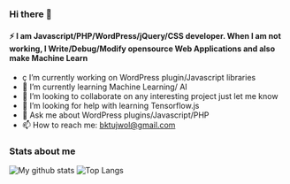 ### Hi there 👋

#### ⚡ I am Javascript/PHP/WordPress/jQuery/CSS developer. When I am not working, I Write/Debug/Modify opensource Web Applications and also make Machine Learn



- ç I’m currently working on WordPress plugin/Javascript libraries
- 🌱 I’m currently learning Machine Learning/ AI
- 👯 I’m looking to collaborate on any interesting project just let me know
- 🤔 I’m looking for help with learning Tensorflow.js
- 💬 Ask me about WordPress plugins/Javascript/PHP 
- 📫 How to reach me: bktujwol@gmail.com

### Stats about me
![My github stats](https://github-readme-stats.vercel.app/api?username=ujw0l&count_private=true&show_icons=true&layout=defaultl)           ![Top Langs](https://github-readme-stats.vercel.app/api/top-langs/?username=ujw0l)







